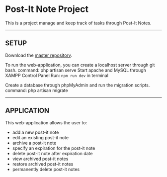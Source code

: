 # Post-It Note Project

This is a project manage and keep track of tasks through Post-It Notes.

-----
SETUP
-----

Download the [master repository](https://github.com/kvzary/post-it-notes/tree/master).

To run the web-application, you can create a localhost server through git bash. command: php artisan serve
Start apache and MySQL through XAMPP Control Panel
Run: ```npm run dev``` in terminal

Create a database through phpMyAdmin and run the migration scripts. command: php artisan migrate

-----------
APPLICATION
-----------

This web-application allows the user to:
* add a new post-it note
* edit an existing post-it note
* archive a post-it note
* specify an expiration for the post-it note
* delete post-it note after expiration date
* view archived post-it notes
* restore archived post-it notes
* permanently delete post-it notes
